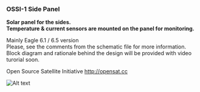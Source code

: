 ### OSSI-1 Side Panel

**Solar panel for the sides.**  
**Temperature & current sensors are mounted on the panel for monitoring.**

Mainly Eagle 6.1 / 6.5 version  
Please, see the comments from the schematic file for more information.  
Block diagram and rationale behind the design will be provided with video turorial soon.  

Open Source Satellite Initiative http://opensat.cc

![Alt text]( https://raw.github.com/ossicode/OSSI-1Electronics/master/OSSI-1%20Side%20Panel/image/SidePanel.jpg )

